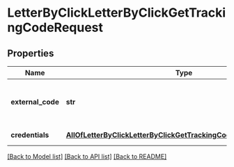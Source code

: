 # LetterByClickLetterByClickGetTrackingCodeRequest

## Properties
Name | Type | Description | Notes
------------ | ------------- | ------------- | -------------
**external_code** | **str** | External code returned from the SendDocument API | [optional] 
**credentials** | [**AllOfLetterByClickLetterByClickGetTrackingCodeRequestCredentials**](AllOfLetterByClickLetterByClickGetTrackingCodeRequestCredentials.md) | Company API credentials | 

[[Back to Model list]](../README.md#documentation-for-models) [[Back to API list]](../README.md#documentation-for-api-endpoints) [[Back to README]](../README.md)

